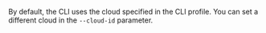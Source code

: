 By default, the CLI uses the cloud specified in the CLI profile. You can set a different cloud in the `--cloud-id` parameter.